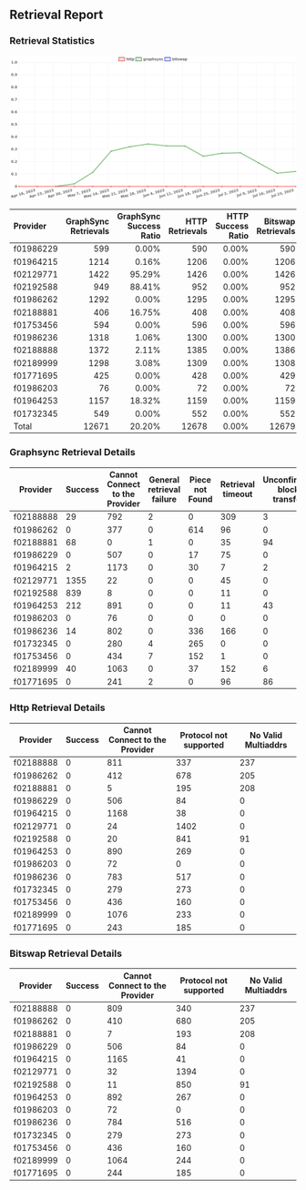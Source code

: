 ## Retrieval Report
### Retrieval Statistics
<img src="https://raw.githubusercontent.com/data-preservation-programs/filplus-checker-assets/main/filecoin-project/filecoin-plus-large-datasets/issues/1276/1690356331314.png"/>

| Provider  | GraphSync Retrievals | GraphSync Success Ratio | HTTP Retrievals | HTTP Success Ratio | Bitswap Retrievals | Bitswap Success Ratio |
| :-------- | -------------------: | ----------------------: | --------------: | -----------------: | -----------------: | --------------------: |
| f01986229 |                  599 |                   0.00% |             590 |              0.00% |                590 |                 0.00% |
| f01964215 |                 1214 |                   0.16% |            1206 |              0.00% |               1206 |                 0.00% |
| f02129771 |                 1422 |                  95.29% |            1426 |              0.00% |               1426 |                 0.00% |
| f02192588 |                  949 |                  88.41% |             952 |              0.00% |                952 |                 0.00% |
| f01986262 |                 1292 |                   0.00% |            1295 |              0.00% |               1295 |                 0.00% |
| f02188881 |                  406 |                  16.75% |             408 |              0.00% |                408 |                 0.00% |
| f01753456 |                  594 |                   0.00% |             596 |              0.00% |                596 |                 0.00% |
| f01986236 |                 1318 |                   1.06% |            1300 |              0.00% |               1300 |                 0.00% |
| f02188888 |                 1372 |                   2.11% |            1385 |              0.00% |               1386 |                 0.00% |
| f02189999 |                 1298 |                   3.08% |            1309 |              0.00% |               1308 |                 0.00% |
| f01771695 |                  425 |                   0.00% |             428 |              0.00% |                429 |                 0.00% |
| f01986203 |                   76 |                   0.00% |              72 |              0.00% |                 72 |                 0.00% |
| f01964253 |                 1157 |                  18.32% |            1159 |              0.00% |               1159 |                 0.00% |
| f01732345 |                  549 |                   0.00% |             552 |              0.00% |                552 |                 0.00% |
| Total     |                12671 |                  20.20% |           12678 |              0.00% |              12679 |                 0.00% |

### Graphsync Retrieval Details
| Provider  | Success | Cannot Connect to the Provider | General retrieval failure | Piece not Found | Retrieval timeout | Unconfirmed block transfer | No Valid Multiaddrs |
| --------- | ------- | ------------------------------ | ------------------------- | --------------- | ----------------- | -------------------------- | ------------------- |
| f02188888 | 29      | 792                            | 2                         | 0               | 309               | 3                          | 237                 |
| f01986262 | 0       | 377                            | 0                         | 614             | 96                | 0                          | 205                 |
| f02188881 | 68      | 0                              | 1                         | 0               | 35                | 94                         | 208                 |
| f01986229 | 0       | 507                            | 0                         | 17              | 75                | 0                          | 0                   |
| f01964215 | 2       | 1173                           | 0                         | 30              | 7                 | 2                          | 0                   |
| f02129771 | 1355    | 22                             | 0                         | 0               | 45                | 0                          | 0                   |
| f02192588 | 839     | 8                              | 0                         | 0               | 11                | 0                          | 91                  |
| f01964253 | 212     | 891                            | 0                         | 0               | 11                | 43                         | 0                   |
| f01986203 | 0       | 76                             | 0                         | 0               | 0                 | 0                          | 0                   |
| f01986236 | 14      | 802                            | 0                         | 336             | 166               | 0                          | 0                   |
| f01732345 | 0       | 280                            | 4                         | 265             | 0                 | 0                          | 0                   |
| f01753456 | 0       | 434                            | 7                         | 152             | 1                 | 0                          | 0                   |
| f02189999 | 40      | 1063                           | 0                         | 37              | 152               | 6                          | 0                   |
| f01771695 | 0       | 241                            | 2                         | 0               | 96                | 86                         | 0                   |

### Http Retrieval Details
| Provider  | Success | Cannot Connect to the Provider | Protocol not supported | No Valid Multiaddrs |
| --------- | ------- | ------------------------------ | ---------------------- | ------------------- |
| f02188888 | 0       | 811                            | 337                    | 237                 |
| f01986262 | 0       | 412                            | 678                    | 205                 |
| f02188881 | 0       | 5                              | 195                    | 208                 |
| f01986229 | 0       | 506                            | 84                     | 0                   |
| f01964215 | 0       | 1168                           | 38                     | 0                   |
| f02129771 | 0       | 24                             | 1402                   | 0                   |
| f02192588 | 0       | 20                             | 841                    | 91                  |
| f01964253 | 0       | 890                            | 269                    | 0                   |
| f01986203 | 0       | 72                             | 0                      | 0                   |
| f01986236 | 0       | 783                            | 517                    | 0                   |
| f01732345 | 0       | 279                            | 273                    | 0                   |
| f01753456 | 0       | 436                            | 160                    | 0                   |
| f02189999 | 0       | 1076                           | 233                    | 0                   |
| f01771695 | 0       | 243                            | 185                    | 0                   |

### Bitswap Retrieval Details
| Provider  | Success | Cannot Connect to the Provider | Protocol not supported | No Valid Multiaddrs |
| --------- | ------- | ------------------------------ | ---------------------- | ------------------- |
| f02188888 | 0       | 809                            | 340                    | 237                 |
| f01986262 | 0       | 410                            | 680                    | 205                 |
| f02188881 | 0       | 7                              | 193                    | 208                 |
| f01986229 | 0       | 506                            | 84                     | 0                   |
| f01964215 | 0       | 1165                           | 41                     | 0                   |
| f02129771 | 0       | 32                             | 1394                   | 0                   |
| f02192588 | 0       | 11                             | 850                    | 91                  |
| f01964253 | 0       | 892                            | 267                    | 0                   |
| f01986203 | 0       | 72                             | 0                      | 0                   |
| f01986236 | 0       | 784                            | 516                    | 0                   |
| f01732345 | 0       | 279                            | 273                    | 0                   |
| f01753456 | 0       | 436                            | 160                    | 0                   |
| f02189999 | 0       | 1064                           | 244                    | 0                   |
| f01771695 | 0       | 244                            | 185                    | 0                   |
